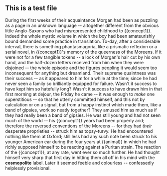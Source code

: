 ## This is a test file

During the first weeks of their acquaintance Morgan had been as puzzling
as a page in an unknown language -- altogether different from the obvious
little Anglo-Saxons who had misrepresented childhood to {{concept1}}.
Indeed the whole mystic volume in which the boy had been amateurishly
bound demanded some practice in translation.  To-day, after a
considerable interval, there is something phantasmagoria, like a
prismatic reflexion or a serial novel, in {{concept1}}'s memory of the
queerness of the Moreens.  If it were not for a few tangible tokens -- a
lock of Morgan's hair cut by his own hand, and the half-dozen letters
received from him when they were disjoined -- the whole episode and the
figures peopling it would seem too inconsequent for anything but
dreamland.  Their supreme quaintness was their success -- as it appeared to
him for a while at the time; since he had never seen a family so
brilliantly equipped for failure.  Wasn't it success to have kept him so
hatefully long?  Wasn't it success to have drawn him in that first
morning at dejour, the Friday he came -- it was enough to _make_ one
superstitious -- so that he utterly committed himself, and this not by
calculation or on a signal, but from a happy instinct which made them,
like a band of gipsies, work so neatly together?  They amused him as much
as if they had really been a band of gipsies.  He was still young and had
not seen much of the world -- his {{concept1}} years had been properly arid;
therefore the reversed conventions of the Moreens -- for they had _their_
desperate proprieties -- struck him as topsy-turvy.  He had encountered
nothing like them at Oxford; still less had any such note been struck to
his younger American ear during the four years at {{animal}} in which he had
richly supposed himself to be reacting against a Puritan strain.  The
reaction of the {{concept1}}, at any rate, went ever so much further.  He had
thought himself very sharp that first day in hitting them all off in his
mind with the **cosmopolite** label.  Later it seemed feeble and
colourless -- confessedly helplessly provisional.